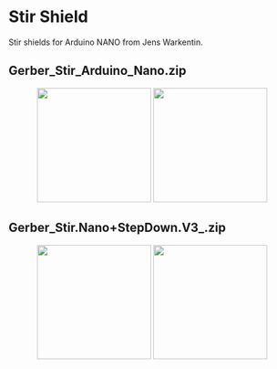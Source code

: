 # Stir Shield

Stir shields for Arduino NANO from Jens Warkentin.

## Gerber_Stir_Arduino_Nano.zip

<p align="center">
<img src="https://github.com/micworg/stir/blob/master/nanoshield/images/top.png" width=200>
<img src="https://github.com/micworg/stir/blob/master/nanoshield/images/bottom.png" width=200>
</p>

## Gerber_Stir.Nano+StepDown.V3_.zip

<p align="center">
<img src="https://github.com/micworg/stir/blob/master/nanoshield/images/topv3.png" width=200>
<img src="https://github.com/micworg/stir/blob/master/nanoshield/images/bottomv3.png" width=200>
</p>

